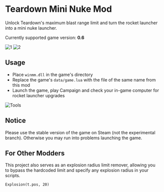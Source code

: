 # Teardown Mini Nuke Mod

Unlock Teardown's maximum blast range limit and turn the rocket launcher into a mini nuke launcher.

Currently supported game version: **0.6**

![1](screenshots/1.gif)
![2](screenshots/2.gif)

## Usage

- Place `winmm.dll` in the game's directory
- Replace the game's `data/game.lua` with the file of the same name from this mod
- Launch the game, play Campaign and check your in-game computer for rocket launcher upgrades

![Tools](screenshots/tools.png)

## Notice

Please use the stable version of the game on Steam (not the experimental branch). Otherwise you may run into problems launching the game.

## For Other Modders

This project also serves as an explosion radius limit remover, allowing you to bypass the hardcoded limit and specify any explosion radius in your scripts.

`Explosion(t.pos, 20)`
